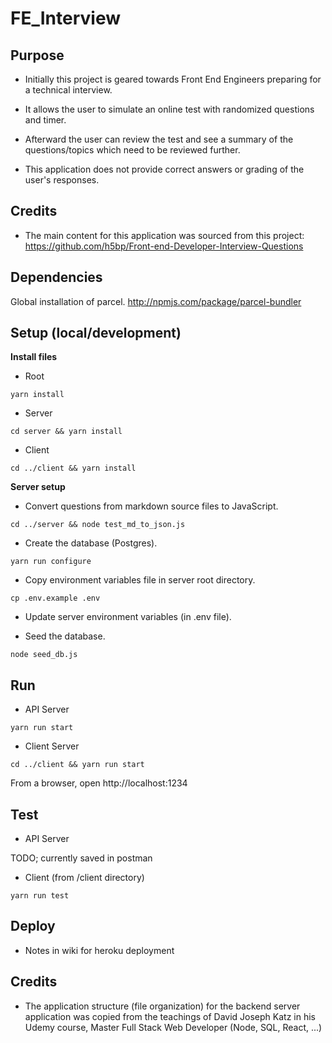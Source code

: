 # FE_Interview

## Purpose

* Initially this project is geared towards Front End Engineers preparing for a technical interview.

* It allows the user to simulate an online test with randomized questions and timer.

* Afterward the user can review the test and see a summary of the questions/topics which need to be reviewed further.

* This application does not provide correct answers or grading of the user's responses.

## Credits

* The main content for this application was sourced from this project: https://github.com/h5bp/Front-end-Developer-Interview-Questions

## Dependencies

Global installation of parcel. http://npmjs.com/package/parcel-bundler

## Setup (local/development)

**Install files**

* Root

`yarn install`

* Server

`cd server && yarn install`


* Client

`cd ../client && yarn install`


**Server setup**

* Convert questions from markdown source files to JavaScript.

`cd ../server && node test_md_to_json.js`


* Create the database (Postgres).

`yarn run configure`


* Copy environment variables file in server root directory.

`cp .env.example .env`


* Update server environment variables (in .env file). 

* Seed the database.

`node seed_db.js`


## Run

* API Server

`yarn run start`


* Client Server

`cd ../client && yarn run start`


From a browser, open http://localhost:1234


## Test

* API Server

TODO; currently saved in postman

* Client (from /client directory)

`yarn run test`


## Deploy

* Notes in wiki for heroku deployment

## Credits

* The application structure (file organization) for the backend server application was copied from the teachings of David Joseph Katz in his Udemy course, Master Full Stack Web Developer (Node, SQL, React, ...)